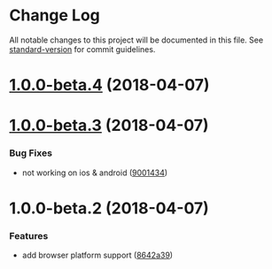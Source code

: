 # Change Log

All notable changes to this project will be documented in this file. See [standard-version](https://github.com/conventional-changelog/standard-version) for commit guidelines.

<a name="1.0.0-beta.4"></a>
# [1.0.0-beta.4](https://github.com/dekimasoon/vue-cli-plugin-cordova/compare/v1.0.0-beta.3...v1.0.0-beta.4) (2018-04-07)



<a name="1.0.0-beta.3"></a>
# [1.0.0-beta.3](https://github.com/dekimasoon/vue-cli-plugin-cordova/compare/v1.0.0-beta.2...v1.0.0-beta.3) (2018-04-07)


### Bug Fixes

* not working on ios & android ([9001434](https://github.com/dekimasoon/vue-cli-plugin-cordova/commit/9001434))



<a name="1.0.0-beta.2"></a>
# 1.0.0-beta.2 (2018-04-07)


### Features

* add browser platform support ([8642a39](https://github.com/dekimasoon/vue-cli-plugin-cordova/commit/8642a39))
